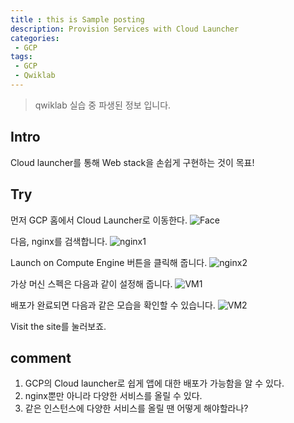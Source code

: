 ```yaml
---
title : this is Sample posting
description: Provision Services with Cloud Launcher
categories:
 - GCP
tags:
 - GCP
 - Qwiklab
---
```

>qwiklab 실습 중 파생된 정보 입니다.

## Intro

Cloud launcher를 통해 Web stack을 손쉽게 구현하는 것이 목표!

## Try
먼저 GCP 홈에서 Cloud Launcher로 이동한다.
![Face](https://github.com/beyondat/beyondat.github.io/blob/master/images/2017-09-29/FirstImage.jpg?raw=true)

다음, nginx를 검색합니다.
![nginx1]()

 Launch on Compute Engine 버튼을 클릭해 줍니다.
 ![nginx2]()

가상 머신 스펙은 다음과 같이 설정해 줍니다.
 ![VM1]()

배포가 완료되면 다음과 같은 모습을 확인할 수 있습니다.
![VM2]()

Visit the site를 눌러보죠.

## comment
1. GCP의 Cloud launcher로 쉽게 앱에 대한 배포가 가능함을 알 수 있다.
2. nginx뿐만 아니라 다양한 서비스를 올릴 수 있다.
3. 같은 인스턴스에 다양한 서비스를 올릴 땐 어떻게 해야할라나?
